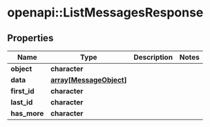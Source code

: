 # openapi::ListMessagesResponse


## Properties
Name | Type | Description | Notes
------------ | ------------- | ------------- | -------------
**object** | **character** |  | 
**data** | [**array[MessageObject]**](MessageObject.md) |  | 
**first_id** | **character** |  | 
**last_id** | **character** |  | 
**has_more** | **character** |  | 


